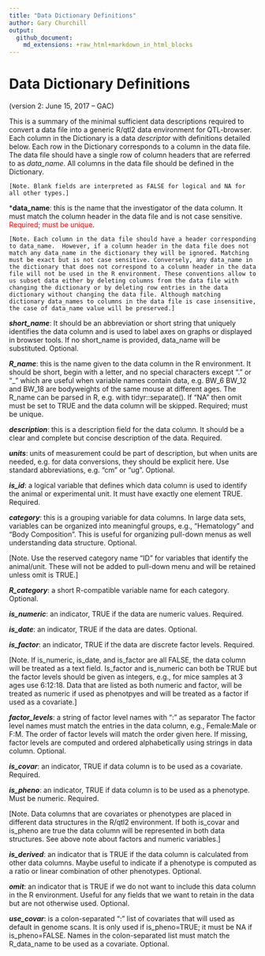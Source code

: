 ```yaml
---
title: "Data Dictionary Definitions"
author: Gary Churchill
output: 
  github_document:
    md_extensions: +raw_html+markdown_in_html_blocks
---
```


# Data Dictionary Definitions
(version 2: June 15, 2017 – GAC)

This is a summary of the minimal sufficient data descriptions required to convert a data file into a generic R/qtl2 data environment for QTL-browser. Each column in the Dictionary is a data *descriptor* with definitions detailed below. Each row in the Dictionary corresponds to a column in the data file. The data file should have a single row of column headers that are referred to as *data_name*.  All columns in the data file should be defined in the Dictionary.

`[Note. Blank fields are interpreted as FALSE for logical and NA for all other types.]`

***data_name**: this is the name that the investigator of the data column. It must match the column header in the data file and is not case sensitive. <font color=red>Required; must be unique</font>.

`[Note. Each column in the data file should have a header corresponding to data_name.  However, if a column header in the data file does not match any data_name in the dictionary they will be ignored. Matching must be exact but is not case sensitive. Conversely, any data_name in the dictionary that does not correspond to a column header in the data file will not be used in the R environment. These conventions allow to us subset data either by deleting columns from the data file with changing the dictionary or by deleting row entries in the data dictionary without changing the data file. Although matching dictionary data_names to columns in the data file is case insensitive, the case of data_name value will be preserved.]`

***short_name***: It should be an abbreviation or short string that uniquely identifies the data column and is used to label axes on graphs or displayed in browser tools. If no short_name is provided, data_name will be substituted. Optional.

***R_name***: this is the name given to the data column in the R environment.  It should be short, begin with a letter, and no special characters except “.” or “_” which are useful when variable names contain data, e.g.  BW_6  BW_12  and BW_18 are bodyweights of the same mouse at different ages.  The R_name can be parsed in R, e.g. with tidyr::separate(). If “NA” then omit must be set to TRUE and the data column will be skipped. Required; must be unique.

***description***: this is a description field for the data column.  It should be a clear and complete but concise description of the data. Required. 

***units***: units of measurement could be part of description, but when units are needed, e.g. for data conversions, they should be explicit here.  Use standard abbreviations, e.g. “cm” or “ug”. Optional. 

***is_id***: a logical variable that defines which data column is used to identify the animal or experimental unit. It must have exactly one element TRUE. Required.

***category***: this is a grouping variable for data columns. In large data sets, variables can be organized into meaningful groups, e.g., “Hematology” and “Body Composition”.  This is useful for organizing pull-down menus as well understanding data structure. Optional.

[Note.  Use the reserved category name “ID” for variables that identify the animal/unit. These will not be added to pull-down menu and will be retained unless omit is TRUE.]

***R_category***: a short R-compatible variable name for each category. Optional.

***is_numeric***: an indicator, TRUE if the data are numeric values. Required.

***is_date***: an indicator, TRUE if the data are dates. Optional.

***is_factor***: an indicator, TRUE if the data are discrete factor levels. Required.  

[Note. If is_numeric, is_date, and is_factor are all FALSE, the data column will be treated as a text field. Is_factor and is_numeric can both be TRUE but the factor levels should be given as integers, e.g., for mice samples at 3 ages use 6:12:18. Data that are listed as both numeric and factor, will be treated as numeric if used as phenotpyes and will be treated as a factor if used as a covariate.]

***factor_levels***: a string of factor level names with “:” as separator The factor level names must match the entries in the data column, e.g., Female:Male or F:M. The order of factor levels will match the order given here. If missing, factor levels are computed and ordered alphabetically using strings in data column. Optional.

***is_covar***: an indicator, TRUE if data column is to be used as a covariate. Required.

***is_pheno***: an indicator, TRUE if data column is to be used as a phenotype. Must be numeric. Required.

[Note. Data columns that are covariates or phenotypes are placed in different data structures in the R/qtl2 environment.  If both is_covar and is_pheno are true the data column will be represented in both data structures. See above note about factors and numeric variables.]

***is_derived***: an indicator that is TRUE if the data column is calculated from other data columns. Maybe useful to indicate if a phenotype is computed as a ratio or linear combination of other phenotypes. Optional. 

***omit***: an indicator that is TRUE if we do not want to include this data column in the R environment. Useful for any fields that we want to retain in the data but are not otherwise used. Optional.

***use_covar***: is a colon-separated “:”  list of covariates that will used as default in genome scans. It is only used if is_pheno=TRUE; it must be NA if is_pheno=FALSE. Names in the colon-separated list must match the R_data_name to be used as a covariate. Optional.

